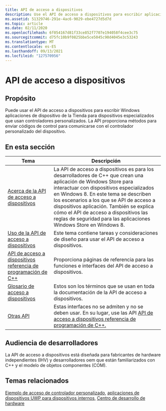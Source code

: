 ```yaml
---
title: API de acceso a dispositivos
description: Use el API de acceso a dispositivos para escribir aplicaciones Windows store para dispositivos especializados que usan controladores personalizados.
ms.assetid: 51329746-291e-4ac6-9029-ebe4727d5d7d
ms.topic: article
ms.date: 02/11/2020
ms.openlocfilehash: 6f054167d81f33ce852f7707e194058f4cee3c75
ms.sourcegitcommit: d75fc10b9f0825bbe5ce5045c90d4045e3c53243
ms.translationtype: MT
ms.contentlocale: es-ES
ms.lasthandoff: 09/13/2021
ms.locfileid: "127570956"
---
```

# <a name="device-access-api"></a>API de acceso a dispositivos

## <a name="purpose"></a>Propósito

Puede usar el API de acceso a dispositivos para escribir Windows aplicaciones de dispositivo de la Tienda para dispositivos especializados que usan controladores personalizados. La API proporciona métodos para enviar códigos de control para comunicarse con el controlador personalizado del dispositivo.

## <a name="in-this-section"></a>En esta sección

| Tema | Descripción |
|---|---|
| [Acerca de la API de acceso a dispositivos](about-the-device-access-api.md)<br/> | La API de acceso a dispositivos es para los desarrolladores de C++ que crean una aplicación de Windows Store para interactuar con dispositivos especializados en Windows 8. En este tema se describen los escenarios a los que se API de acceso a dispositivos aplicación. También se explica cómo el API de acceso a dispositivos las reglas de seguridad para las aplicaciones Windows Store en Windows 8.<br/> |
| [Uso de la API de acceso a dispositivos](using-the-device-access-api.md)<br/> | Este tema contiene tareas y consideraciones de diseño para usar el API de acceso a dispositivos.<br/> |
| [API de acceso a dispositivos referencia de programación de C++](device-access-api-c---programming-reference.md)<br/> | Proporciona páginas de referencia para las funciones e interfaces del API de acceso a dispositivos.<br/> |
| [Glosario de acceso a dispositivos](deviceaccess-glossary.md)<br/> | Estos son los términos que se usan en toda la documentación de la API de acceso a dispositivos.<br/> |
| [Otras API](other-apis.md)<br/> | Estas interfaces no se admiten y no se deben usar. En su lugar, use las API [API de acceso a dispositivos referencia de programación de C++.](device-access-api-c---programming-reference.md)<br/> |

## <a name="developer-audience"></a>Audiencia de desarrolladores

La API de acceso a dispositivos está diseñada para fabricantes de hardware independientes (IHV) y desarrolladores oem que están familiarizados con C++ y el modelo de objetos componentes (COM).

## <a name="related-topics"></a>Temas relacionados

[Ejemplo de acceso de controlador personalizado,](https://github.com/microsoftarchive/msdn-code-gallery-microsoft/tree/411c271e537727d737a53fa2cbe99eaecac00cc0/Official%20Windows%20Platform%20Sample/Custom%20driver%20access%20sample) [aplicaciones de dispositivos UWP para dispositivos internos,](/windows-hardware/drivers/devapps/uwp-device-apps-for-specialized-devices) [Centro de desarrollo de hardware](/windows-hardware/drivers/)
